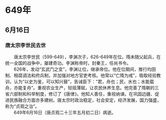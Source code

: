 # 649年
## 6月16日
### 唐太宗李世民去世
　　唐太宗李世民（599-649），李渊次子，626-649年在位。隋未随父起兵，在统一全国的战争中，屡建奇功。李渊称帝时，封秦王，任尚书令。<br>　　626年，发动“玄武门之变”，李渊让位，继承帝位。他在位期间，推行均田制、租腐调法和府兵制，并加强对地方官吏考核。他常以“亡隋为戒”，吸取经验教训，认为“以史为鉴，可以知兴替”，告诫臣下：“君，舟也；民，水也；水能载舟，亦能复舟”。重视农业生产，轻摇薄赋，让农民休养生息。他完善了隋朝的三省六部制和科举制度，修订了《唐律》。他知人善任，重视纳谏。在巩固边疆、促进民族融合方面亦多建树。唐太宗时政治稳定，社会安定，经济发展，国力强盛，称为“贞观之治”。<br>　　649年6月16日（唐贞观二十三年五月初二日）病逝。
<comment/>
